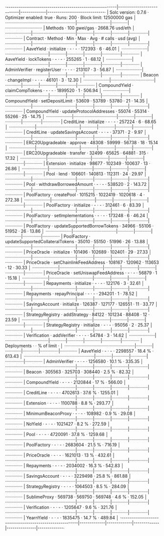 ·--------------------------------------------------------|---------------------------|-------------|-----------------------------·
|                  Solc version: 0.7.6                   ·  Optimizer enabled: true  ·  Runs: 200  ·  Block limit: 12500000 gas  │
·························································|···························|·············|······························
|  Methods                                               ·              100 gwei/gas               ·       2668.76 usd/eth       │
·····················|···································|·············|·············|·············|···············|··············
|  Contract          ·  Method                           ·  Min        ·  Max        ·  Avg        ·  # calls      ·  usd (avg)  │
·····················|···································|·············|·············|·············|···············|··············
|  AaveYield         ·  initialize                       ·          -  ·          -  ·     172393  ·            6  ·      46.01  │
·····················|···································|·············|·············|·············|···············|··············
|  AaveYield         ·  lockTokens                       ·          -  ·          -  ·     255265  ·            1  ·      68.12  │
·····················|···································|·············|·············|·············|···············|··············
|  AdminVerifier     ·  registerUser                     ·          -  ·          -  ·     213107  ·            3  ·      56.87  │
·····················|···································|·············|·············|·············|···············|··············
|  Beacon            ·  changeImpl                       ·          -  ·          -  ·      46101  ·            3  ·      12.30  │
·····················|···································|·············|·············|·············|···············|··············
|  CompoundYield     ·  claimCompTokens                  ·          -  ·          -  ·    1899520  ·            1  ·     506.94  │
·····················|···································|·············|·············|·············|···············|··············
|  CompoundYield     ·  setDepositLimit                  ·      53609  ·      53789  ·      53780  ·           21  ·      14.35  │
·····················|···································|·············|·············|·············|···············|··············
|  CompoundYield     ·  updateProtocolAddresses          ·      55074  ·      55314  ·      55266  ·           25  ·      14.75  │
·····················|···································|·············|·············|·············|···············|··············
|  CreditLine        ·  initialize                       ·          -  ·          -  ·     257224  ·            6  ·      68.65  │
·····················|···································|·············|·············|·············|···············|··············
|  CreditLine        ·  updateSavingsAccount             ·          -  ·          -  ·      37371  ·            2  ·       9.97  │
·····················|···································|·············|·············|·············|···············|··············
|  ERC20Upgradeable  ·  approve                          ·      48308  ·      59999  ·      56738  ·           18  ·      15.14  │
·····················|···································|·············|·············|·············|···············|··············
|  ERC20Upgradeable  ·  transfer                         ·      32499  ·      65625  ·      64881  ·          315  ·      17.32  │
·····················|···································|·············|·············|·············|···············|··············
|  Extension         ·  initialize                       ·      98677  ·     102349  ·     100637  ·           13  ·      26.86  │
·····················|···································|·············|·············|·············|···············|··············
|  Pool              ·  lend                             ·     106601  ·     140813  ·     112311  ·           24  ·      29.97  │
·····················|···································|·············|·············|·············|···············|··············
|  Pool              ·  withdrawBorrowedAmount           ·          -  ·          -  ·     538520  ·            2  ·     143.72  │
·····················|···································|·············|·············|·············|···············|··············
|  PoolFactory       ·  createPool                       ·    1015215  ·    1022419  ·    1020618  ·            4  ·     272.38  │
·····················|···································|·············|·············|·············|···············|··············
|  PoolFactory       ·  initialize                       ·          -  ·          -  ·     312461  ·            6  ·      83.39  │
·····················|···································|·············|·············|·············|···············|··············
|  PoolFactory       ·  setImplementations               ·          -  ·          -  ·     173248  ·            6  ·      46.24  │
·····················|···································|·············|·············|·············|···············|··············
|  PoolFactory       ·  updateSupportedBorrowTokens      ·      34966  ·      55106  ·      51952  ·           26  ·      13.86  │
·····················|···································|·············|·············|·············|···············|··············
|  PoolFactory       ·  updateSupportedCollateralTokens  ·      35010  ·      55150  ·      51996  ·           26  ·      13.88  │
·····················|···································|·············|·············|·············|···············|··············
|  PriceOracle       ·  initialize                       ·     101496  ·     102689  ·     102401  ·           29  ·      27.33  │
·····················|···································|·············|·············|·············|···············|··············
|  PriceOracle       ·  setChainlinkFeedAddress          ·     108167  ·     120962  ·     113653  ·           12  ·      30.33  │
·····················|···································|·············|·············|·············|···············|··············
|  PriceOracle       ·  setUniswapFeedAddress            ·          -  ·          -  ·      56879  ·            1  ·      15.18  │
·····················|···································|·············|·············|·············|···············|··············
|  Repayments        ·  initialize                       ·          -  ·          -  ·     122176  ·            3  ·      32.61  │
·····················|···································|·············|·············|·············|···············|··············
|  Repayments        ·  repayPrincipal                   ·          -  ·          -  ·     294201  ·            1  ·      78.52  │
·····················|···································|·············|·············|·············|···············|··············
|  SavingsAccount    ·  initialize                       ·     126387  ·     127177  ·     126551  ·           11  ·      33.77  │
·····················|···································|·············|·············|·············|···············|··············
|  StrategyRegistry  ·  addStrategy                      ·      84122  ·     101234  ·      88408  ·           12  ·      23.59  │
·····················|···································|·············|·············|·············|···············|··············
|  StrategyRegistry  ·  initialize                       ·          -  ·          -  ·      95056  ·            2  ·      25.37  │
·····················|···································|·············|·············|·············|···············|··············
|  Verification      ·  addVerifier                      ·          -  ·          -  ·      54784  ·            3  ·      14.62  │
·····················|···································|·············|·············|·············|···············|··············
|  Deployments                                           ·                                         ·  % of limit   ·             │
·························································|·············|·············|·············|···············|··············
|  AaveYield                                             ·          -  ·          -  ·    2298557  ·       18.4 %  ·     613.43  │
·························································|·············|·············|·············|···············|··············
|  AdminVerifier                                         ·          -  ·          -  ·    1256580  ·       10.1 %  ·     335.35  │
·························································|·············|·············|·············|···············|··············
|  Beacon                                                ·     305563  ·     325703  ·     308440  ·        2.5 %  ·      82.32  │
·························································|·············|·············|·············|···············|··············
|  CompoundYield                                         ·          -  ·          -  ·    2120844  ·         17 %  ·     566.00  │
·························································|·············|·············|·············|···············|··············
|  CreditLine                                            ·          -  ·          -  ·    4702613  ·       37.6 %  ·    1255.01  │
·························································|·············|·············|·············|···············|··············
|  Extension                                             ·          -  ·          -  ·    1100788  ·        8.8 %  ·     293.77  │
·························································|·············|·············|·············|···············|··············
|  MinimumBeaconProxy                                    ·          -  ·          -  ·     108982  ·        0.9 %  ·      29.08  │
·························································|·············|·············|·············|···············|··············
|  NoYield                                               ·          -  ·          -  ·    1021427  ·        8.2 %  ·     272.59  │
·························································|·············|·············|·············|···············|··············
|  Pool                                                  ·          -  ·          -  ·    4720091  ·       37.8 %  ·    1259.68  │
·························································|·············|·············|·············|···············|··············
|  PoolFactory                                           ·          -  ·          -  ·    2683604  ·       21.5 %  ·     716.19  │
·························································|·············|·············|·············|···············|··············
|  PriceOracle                                           ·          -  ·          -  ·    1621013  ·         13 %  ·     432.61  │
·························································|·············|·············|·············|···············|··············
|  Repayments                                            ·          -  ·          -  ·    2034002  ·       16.3 %  ·     542.83  │
·························································|·············|·············|·············|···············|··············
|  SavingsAccount                                        ·          -  ·          -  ·    3229498  ·       25.8 %  ·     861.88  │
·························································|·············|·············|·············|···············|··············
|  StrategyRegistry                                      ·          -  ·          -  ·    1064503  ·        8.5 %  ·     284.09  │
·························································|·············|·············|·············|···············|··············
|  SublimeProxy                                          ·     569738  ·     569750  ·     569748  ·        4.6 %  ·     152.05  │
·························································|·············|·············|·············|···············|··············
|  Verification                                          ·          -  ·          -  ·    1205647  ·        9.6 %  ·     321.76  │
·························································|·············|·············|·············|···············|··············
|  YearnYield                                            ·          -  ·          -  ·    1835475  ·       14.7 %  ·     489.84  │
·--------------------------------------------------------|-------------|-------------|-------------|---------------|-------------·
